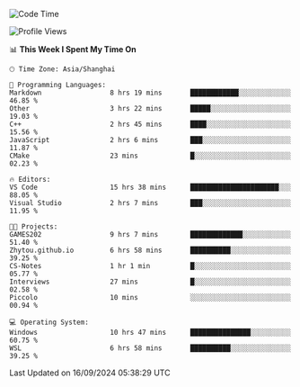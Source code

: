 <!--START_SECTION:waka-->
![Code Time](http://img.shields.io/badge/Code%20Time-1%2C991%20hrs%2051%20mins-blue)

![Profile Views](http://img.shields.io/badge/Profile%20Views-0-blue)

📊 **This Week I Spent My Time On** 

```text
🕑︎ Time Zone: Asia/Shanghai

💬 Programming Languages: 
Markdown                 8 hrs 19 mins       ████████████░░░░░░░░░░░░░   46.85 % 
Other                    3 hrs 22 mins       █████░░░░░░░░░░░░░░░░░░░░   19.03 % 
C++                      2 hrs 45 mins       ████░░░░░░░░░░░░░░░░░░░░░   15.56 % 
JavaScript               2 hrs 6 mins        ███░░░░░░░░░░░░░░░░░░░░░░   11.87 % 
CMake                    23 mins             █░░░░░░░░░░░░░░░░░░░░░░░░   02.23 % 

🔥 Editors: 
VS Code                  15 hrs 38 mins      ██████████████████████░░░   88.05 % 
Visual Studio            2 hrs 7 mins        ███░░░░░░░░░░░░░░░░░░░░░░   11.95 % 

🐱‍💻 Projects: 
GAMES202                 9 hrs 7 mins        █████████████░░░░░░░░░░░░   51.40 % 
Zhytou.github.io         6 hrs 58 mins       ██████████░░░░░░░░░░░░░░░   39.25 % 
CS-Notes                 1 hr 1 min          █░░░░░░░░░░░░░░░░░░░░░░░░   05.77 % 
Interviews               27 mins             █░░░░░░░░░░░░░░░░░░░░░░░░   02.58 % 
Piccolo                  10 mins             ░░░░░░░░░░░░░░░░░░░░░░░░░   00.94 % 

💻 Operating System: 
Windows                  10 hrs 47 mins      ███████████████░░░░░░░░░░   60.75 % 
WSL                      6 hrs 58 mins       ██████████░░░░░░░░░░░░░░░   39.25 % 
```


 Last Updated on 16/09/2024 05:38:29 UTC
<!--END_SECTION:waka-->